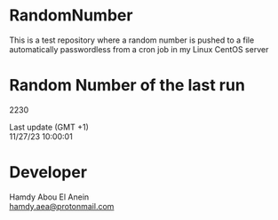 # RandomNumber    
This is a test repository where a random number is pushed to a file automatically passwordless from a cron job in my Linux CentOS server    
# Random Number of the last run   
2230
      
Last update (GMT +1)    
11/27/23 10:00:01
# Developer    
Hamdy Abou El Anein   
hamdy.aea@protonmail.com

